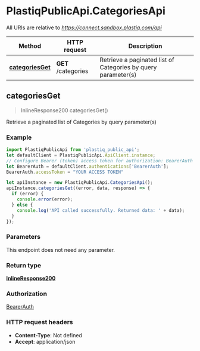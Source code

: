 # PlastiqPublicApi.CategoriesApi

All URIs are relative to *https://connect.sandbox.plastiq.com/api*

Method | HTTP request | Description
------------- | ------------- | -------------
[**categoriesGet**](CategoriesApi.md#categoriesGet) | **GET** /categories | Retrieve a paginated list of Categories by query parameter(s)



## categoriesGet

> InlineResponse200 categoriesGet()

Retrieve a paginated list of Categories by query parameter(s)

### Example

```javascript
import PlastiqPublicApi from 'plastiq_public_api';
let defaultClient = PlastiqPublicApi.ApiClient.instance;
// Configure Bearer (token) access token for authorization: BearerAuth
let BearerAuth = defaultClient.authentications['BearerAuth'];
BearerAuth.accessToken = "YOUR ACCESS TOKEN"

let apiInstance = new PlastiqPublicApi.CategoriesApi();
apiInstance.categoriesGet((error, data, response) => {
  if (error) {
    console.error(error);
  } else {
    console.log('API called successfully. Returned data: ' + data);
  }
});
```

### Parameters

This endpoint does not need any parameter.

### Return type

[**InlineResponse200**](InlineResponse200.md)

### Authorization

[BearerAuth](../README.md#BearerAuth)

### HTTP request headers

- **Content-Type**: Not defined
- **Accept**: application/json

